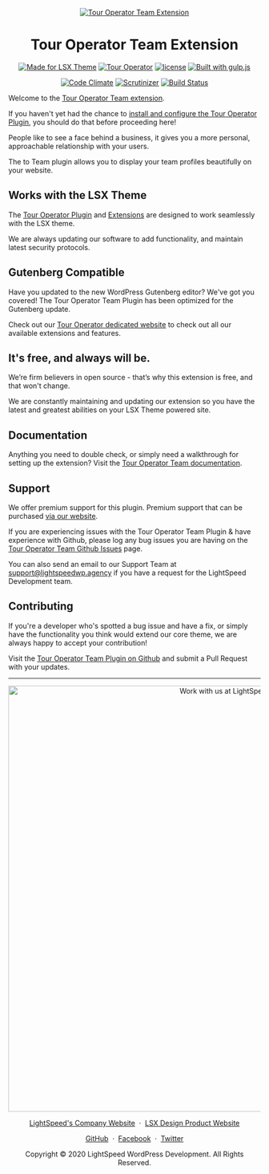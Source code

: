 <p align="center"><a target="_blank" href="https://touroperator.solutions/plugins/team/"><img src="https://ps.w.org/tour-operator-team/assets/banner-1544x500.png" alt="Tour Operator Team Extension"></a>
</p>
<h1 align="center">Tour Operator Team Extension</h1>

<p align="center">
    <a href="https://lsx.design/"><img src="https://www.lightspeedwp.agency/lsx/wp-content/uploads/2019/06/Designed-for-LSX-Theme-blue.png" alt="Made for LSX Theme"></a>
    <a href="https://lsdev.biz/lsx/extensions/tour-operator/"><img src="https://www.lightspeedwp.agency/lsx/wp-content/uploads/2019/06/Designed-for-Tour-Operator-plugin-1098ad.png" alt="Tour Operator"></a>
    <a href="https://www.gnu.org/licenses/gpl-3.0.en.html"><img src="https://poser.pugx.org/woocommerce/woocommerce/license" alt="license"></a>
    <a href="http://gulpjs.com/"><img src="https://img.shields.io/badge/built%20with-gulp.js-green.svg" alt="Built with gulp.js"></a> 
</p>  
<p align="center">
    <a href="https://codeclimate.com/github/lightspeeddevelopment/to-team"><img src="https://codeclimate.com/github/lightspeeddevelopment/to-team/badges/gpa.svg" alt="Code Climate"></a>
    <a href="https://scrutinizer-ci.com/g/lightspeeddevelopment/to-team?branch=master"><img src="https://scrutinizer-ci.com/g/lightspeeddevelopment/to-team/badges/quality-score.png?b=master" alt="Scrutinizer"></a>
    <a href="https://travis-ci.org/github/lightspeeddevelopment/to-team"><img src="https://travis-ci.org/lightspeeddevelopment/to-team.svg?branch=master" alt="Build Status"></a>
</p>

Welcome to the [Tour Operator Team extension](https://touroperator.solutions/plugins/team/).

If you haven't yet had the chance to [install and configure the Tour Operator Plugin](https://touroperator.solutions/), you should do that before proceeding here! 

People like to see a face behind a business, it gives you a more personal, approachable relationship with your users.

The to Team plugin allows you to display your team profiles beautifully on your website.

## Works with the LSX Theme

The [Tour Operator Plugin](https://touroperator.solutions/) and [Extensions](https://touroperator.solutions/plugins/team/) are designed to work seamlessly with the LSX theme. 

We are always updating our software to add functionality, and maintain latest security protocols. 

## Gutenberg Compatible 

Have you updated to the new WordPress Gutenberg editor? We've got you covered! The Tour Operator Team Plugin has been optimized for the Gutenberg update. 

Check out our [Tour Operator dedicated website](https://touroperator.solutions/) to check out all our available extensions and features.

## It's free, and always will be.
We’re firm believers in open source - that’s why this extension is free, and that won't change. 

We are constantly maintaining and updating our extension so you have the latest and greatest abilities on your LSX Theme powered site. 

## Documentation

Anything you need to double check, or simply need a walkthrough for setting up the extension? Visit the [Tour Operator Team documentation](https://touroperator.solutions/docs/team/).

## Support

We offer premium support for this plugin. Premium support that can be purchased [via our website](https://touroperator.solutions/support/).

If you are experiencing issues with the Tour Operator Team Plugin & have experience with Github, please log any bug issues you are having on the [Tour Operator Team Github Issues](https://github.com/lightspeeddevelopment/to-team/issues/) page.

You can also send an email to our Support Team at [support@lightspeedwp.agency](mailto:support@lightspeedwp.agency) if you have a request for the LightSpeed Development team.

## Contributing

If you're a developer who's spotted a bug issue and have a fix, or simply have the functionality you think would extend our core theme, we are always happy to accept your contribution! 

Visit the [Tour Operator Team Plugin on Github](https://github.com/lightspeeddevelopment/to-team/) and submit a Pull Request with your updates.



---
<p align="center">
  <a href="https://lightspeedwp.agency/contact/"><img src="https://lightspeedwp.agency/wp-content/uploads/2020/02/work-with-lightspeed.png" width="850" alt="Work with us at LightSpeed"></a>
</p>
<p align="center">
  <a href="https://lightspeedwp.agency/">LightSpeed's Company Website</a> &nbsp;&middot;&nbsp;
  <a href="https://lsx.design/">LSX Design Product Website</a>
</p>
<p align="center">
  <a href="https://github.com/lightspeeddevelopment">GitHub</a> &nbsp;&middot;&nbsp;
  <a href="https://facebook.com/lightspeedwordpressdevelopment">Facebook</a> &nbsp;&middot;&nbsp;
  <a href="https://twitter.com/lightspeedwp">Twitter</a>
</p>
<p align="center">
  Copyright © 2020 LightSpeed WordPress Development. All Rights Reserved.
</p>

